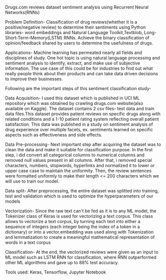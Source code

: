 Drugs.com reviews dataset sentiment analysis using Recurrent Neural Networks(RNNs)

Problem Definition- Classification of drug reviews(whether it is a positive/negative review) to determine their sentiments using Python libraries- word embeddings and Natural Language Toolkit,Textblob, Long-Short-Term-Memory(LSTM) RNNs. Achieve the binary classification of opinion/feedback shared by users to determine the usefulness of drugs.


Applications- 
Machine learning has permeated nearly all fields and disciplines of study. One hot topic is using natural language processing and sentiment analysis to identify, extract, and make use of subjective information. The use case of this could be for industries to find out what really people think about their products and can take data driven decisions to improve their businesses.

Following are the important steps of this sentiment classification study-

Data Acquisition- 
I used this dataset which is published in UCI ML repository which was obtained by crawling drugs.com website(also available on Kaggle). The dataset contains 2 csv files- test data and train data files.This dataset provides patient reviews on specific drugs along with related conditions and a 1-10 patient rating system reflecting overall patient satisfaction. This data was published in a study on sentiment analysis of drug experience over multiple facets, ex. sentiments learned on specific aspects such as effectiveness and side effects.


Data Pre-processing- Next important step after acquiring the dataset was to clean the data and make it suitable for classification purpose. In the first step, i did convert all categorical columns to numerical columns and removed null values present in all columns. After that, i removed special characters, numbers, stopwords, hyperlinks and normalized it to lower or upper case case to maintain the uniformity. Then, the review sentences were formatted uniformly to make their length <= 200 characters which we will use to train our model.

Data split- After preprocessing, the entire dataset was splitted into training, test and validation which is used to optimize the hyperparameters of our models

Vectorization- Since the raw text can't be fed as it is to any ML model,  the Tokenizer class of Keras is used for vectorizing a text corpus. This class allows to vectorize a text corpus, by turning each text into either a sequence of integers (each integer being the index of a token in a dictionary) or into a vector.embedding was used along with Tokenization and lemmatization to create a meaningful mathematical representation of words in a text corpus

Classification- At the end, the vectorized reviews were given as an input to ML model such as LSTM RNN for classification, where RNN outperformed other ML algorithms and gave up to 88% test accuracy.

Tools used: Keras, Tensorflow, Jupyter Notebook
